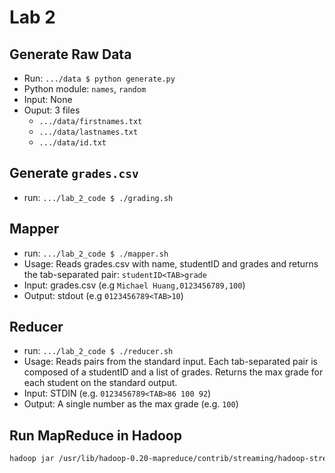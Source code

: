 # Lab 2

## Generate Raw Data

- Run: `.../data $ python generate.py`
- Python module: `names`, `random`
- Input: None
- Ouput: 3 files
  - `.../data/firstnames.txt`
  - `.../data/lastnames.txt`
  - `.../data/id.txt`

## Generate `grades.csv`

- run: `.../lab_2_code $ ./grading.sh`

## Mapper

- run: `.../lab_2_code $ ./mapper.sh`
- Usage: Reads grades.csv with name, studentID and grades and returns the tab-separated pair: `studentID<TAB>grade`
- Input: grades.csv (e.g `Michael Huang,0123456789,100`)
- Output: stdout (e.g `0123456789<TAB>10`)

## Reducer

- run: `.../lab_2_code $ ./reducer.sh`
- Usage: Reads pairs from the standard input. Each tab-separated pair is composed of a studentID and a list of grades. Returns the max grade for each student on the standard output.
- Input: STDIN (e.g. `0123456789<TAB>86 100 92`)
- Output: A single number as the max grade (e.g. `100`)

## Run MapReduce in Hadoop
```bash
hadoop jar /usr/lib/hadoop-0.20-mapreduce/contrib/streaming/hadoop-streaming*.jar -input /input -output /avgwl -mapper mapper.sh -reducer reducer.sh -file /home/user/mr_streaming_bash/mapper.sh -file /home/user/mr_streaming_bash/reducer.sh
```
